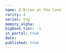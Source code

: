 ```yaml
---
name: O'Brien at the Conn
rarity: 4
series: tng
memory_alpha:
bigbook_tier: -1
in_portal: true
date:
published: true
---
```



